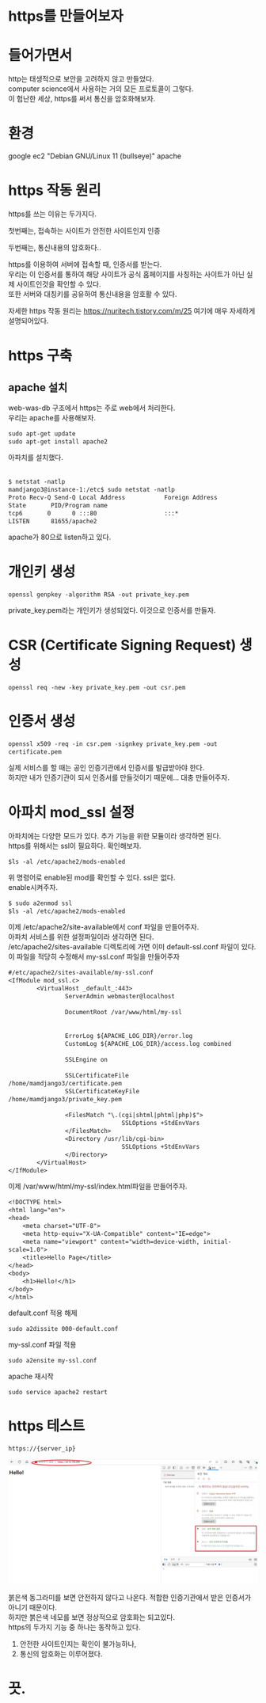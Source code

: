 # https를 만들어보자

# 들어가면서

http는 태생적으로 보안을 고려하지 않고 만들었다.<br>
computer science에서 사용하는 거의 모든 프로토콜이 그렇다.<br>
이 험난한 세상, https를 써서 통신을 암호화해보자. 

# 환경
google ec2 "Debian GNU/Linux 11 (bullseye)"
apache

# https 작동 원리
https를 쓰는 이유는 두가지다. <br>

첫번째는, 접속하는 사이트가 안전한 사이트인지 인증<br>

두번째는, 통신내용의 암호화다..<br>

https를 이용하여 서버에 접속할 때, 인증서를 받는다.<br> 
우리는 이 인증서를 통하여 해당 사이트가 공식 홈페이지를 사칭하는 사이트가 아닌 실제 사이트인것을 확인할 수 있다.<br>
또한 서버와 대칭키를 공유하여 통신내용을 암호활 수 있다. 

자세한 https 작동 원리는 https://nuritech.tistory.com/m/25 여기에 매우 자세하게 설명되어있다.

# https 구축

## apache 설치
web-was-db 구조에서 https는 주로 web에서 처리한다.<br>
우리는 apache를 사용해보자. <br>
```
sudo apt-get update
sudo apt-get install apache2
```
아파치를 설치했다.<br><br>
```
$ netstat -natlp
mamdjango3@instance-1:/etc$ sudo netstat -natlp
Proto Recv-Q Send-Q Local Address           Foreign Address         State       PID/Program name    
tcp6       0      0 :::80                   :::*                    LISTEN      81655/apache2       
```
apache가 80으로 listen하고 있다. 

# 개인키 생성
```
openssl genpkey -algorithm RSA -out private_key.pem
```
private_key.pem라는 개인키가 생성되었다. 이것으로 인증서를 만들자.<br>

# CSR (Certificate Signing Request) 생성
```
openssl req -new -key private_key.pem -out csr.pem
```

# 인증서 생성
```
openssl x509 -req -in csr.pem -signkey private_key.pem -out certificate.pem
```
실제 서비스를 할 때는 공인 인증기관에서 인증서를 발급받아야 한다. <br>
하지만 내가 인증기관이 되서 인증서를 만들것이기 때문에... 대충 만들어주자. <br>

# 아파치 mod_ssl 설정
아파치에는 다양한 모드가 있다. 추가 기능을 위한 모듈이라 생각하면 된다. <br>
https를 위해서는 ssl이 필요하다. 확인해보자.
```
$ls -al /etc/apache2/mods-enabled
```
위 명령어로 enable된 mod를 확인할 수 있다. ssl은 없다.<br>
enable시켜주자.
```
$ sudo a2enmod ssl
$ls -al /etc/apache2/mods-enabled
```

이제 /etc/apache2/site-available에서 conf 파일을 만들어주자. <br>
아파치 서비스를 위한 설정파일이라 생각하면 된다.<br>
/etc/apache2/sites-available 디렉토리에 가면 이미 default-ssl.conf 파일이 있다. <br>
이 파일을 적당히 수정해서 my-ssl.conf 파일을 만들어주자
```
#/etc/apache2/sites-available/my-ssl.conf
<IfModule mod_ssl.c>
        <VirtualHost _default_:443>
                ServerAdmin webmaster@localhost

                DocumentRoot /var/www/html/my-ssl


                ErrorLog ${APACHE_LOG_DIR}/error.log
                CustomLog ${APACHE_LOG_DIR}/access.log combined

                SSLEngine on

                SSLCertificateFile      /home/mamdjango3/certificate.pem
                SSLCertificateKeyFile  /home/mamdjango3/private_key.pem

                <FilesMatch "\.(cgi|shtml|phtml|php)$">
                                SSLOptions +StdEnvVars
                </FilesMatch>
                <Directory /usr/lib/cgi-bin>
                                SSLOptions +StdEnvVars
                </Directory>
        </VirtualHost>
</IfModule>
```
이제 /var/www/html/my-ssl/index.html파일을 만들어주자.<br>
```
<!DOCTYPE html>
<html lang="en">
<head>
    <meta charset="UTF-8">
    <meta http-equiv="X-UA-Compatible" content="IE=edge">
    <meta name="viewport" content="width=device-width, initial-scale=1.0">
    <title>Hello Page</title>
</head>
<body>
    <h1>Hello!</h1>
</body>
</html>
```
default.conf 적용 해제
```
sudo a2dissite 000-default.conf 
```
my-ssl.conf 파일 적용 
```
sudo a2ensite my-ssl.conf
```
apache 재시작
```
sudo service apache2 restart
```

# https 테스트
```
https://{server_ip}
```
![이미지 대체 텍스트](1.jpg)

붉은색 동그라미를 보면 안전하지 않다고 나온다. 적합한 인증기관에서 받은 인증서가 아니기 때문이다.<br>
하지만 붉은색 네모를 보면 정상적으로 암호화는 되고있다.<br>
https의 두가지 기능 중 하나는 동작하고 있다. <br>
1) 안전한 사이트인지는 확인이 불가능하나,
2) 통신의 암호화는 이루어졌다.

# 끗.
